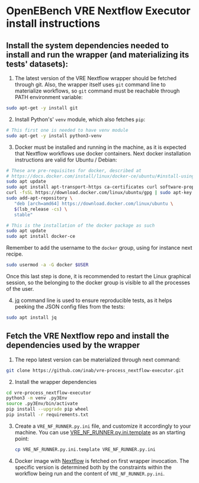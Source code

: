 # OpenEBench VRE Nextflow Executor install instructions

## Install the system dependencies needed to install and run the wrapper (and materializing its tests' datasets):

1. The latest version of the VRE Nextflow wrapper should be fetched through git. Also, the wrapper itself uses `git` command line to materialize workflows, so `git` command must be reachable through PATH environment variable:

  ```bash
  sudo apt-get -y install git
  ```

2. Install Python's' `venv` module, which also fetches `pip`:

  ```bash
  # This first one is needed to have venv module
  sudo apt-get -y install python3-venv
  ```

3. Docker must be installed and running in the machine, as it is expected that Nextflow workflows use docker containers. Next docker installation instructions are valid for Ubuntu / Debian:

  ```bash
  # These are pre-requisites for docker, described at
  # https://docs.docker.com/install/linux/docker-ce/ubuntu/#install-using-the-repository
  sudo apt update
  sudo apt install apt-transport-https ca-certificates curl software-properties-common
  curl -fsSL https://download.docker.com/linux/ubuntu/gpg | sudo apt-key add -
  sudo add-apt-repository \
     "deb [arch=amd64] https://download.docker.com/linux/ubuntu \
     $(lsb_release -cs) \
     stable"
  
  # This is the installation of the docker package as such
  sudo apt update
  sudo apt install docker-ce
  ```

 Remember to add the username to the `docker` group, using for instance next recipe.

 ```bash
 sudo usermod -a -G docker $USER
 ```
 
 Once this last step is done, it is recommended to restart the Linux graphical session, so the belonging to the docker group is visible to all the processes of the user.
 
4. [jq](https://stedolan.github.io/jq/) command line is used to ensure reproducible tests, as it helps peeking the JSON config files from the tests:

  ```bash
  sudo apt install jq
  ```

## Fetch the VRE Nextflow repo and install the dependencies used by the wrapper

1. The repo latest version can be materialized through next command:

  ```bash
  git clone https://github.com/inab/vre-process_nextflow-executor.git
  ```

2. Install the wrapper dependencies

  ```bash
  cd vre-process_nextflow-executor
  python3 -m venv .py3Env
  source .py3Env/bin/activate
  pip install --upgrade pip wheel
  pip install -r requirements.txt
  ```
  
3. Create a `VRE_NF_RUNNER.py.ini` file, and customize it accordingly to your machine. You can use [VRE_NF_RUNNER.py.ini.template](VRE_NF_RUNNER.py.ini.template) as an starting point:

    ```bash
    cp VRE_NF_RUNNER.py.ini.template VRE_NF_RUNNER.py.ini
    ```

4. Docker image with [Nextflow](https://www.nextflow.io/) is fetched on first wrapper invocation. The specific version is determined both by the constraints within the workflow being run and the content of `VRE_NF_RUNNER.py.ini`.
